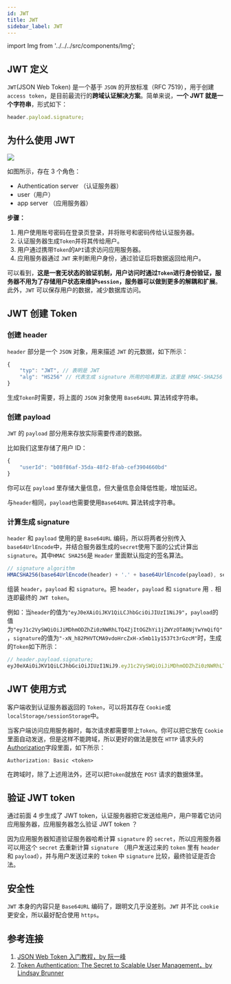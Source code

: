 ```yaml
---
id: JWT
title: JWT
sidebar_label: JWT
---
```


import Img from '../../../src/components/Img';

## JWT 定义

`JWT`(JSON Web Token) 是一个基于 `JSON` 的开放标准（RFC 7519），用于创建`access token`，是目前最流行的**跨域认证解决方案**。简单来说，**一个 JWT 就是一个字符串**，形式如下：

```js
header.payload.signature;
```

## 为什么使用 JWT

<Img w="430" legend="JWT-Token认证流程" src="https://cosmos-x.oss-cn-hangzhou.aliyuncs.com/qh2bq2.png" />

如图所示，存在 3 个角色：

- Authentication server （认证服务器）
- user（用户）
- app server （应用服务器）

**步骤：**

1. 用户使用账号密码在登录页登录，并将账号和密码传给认证服务器。
2. 认证服务器生成`Token`并将其传给用户。
3. 用户通过携带`Token`的`API`请求访问应用服务器。
4. 应用服务器通过 `JWT` 来判断用户身份，通过验证后将数据返回给用户。

可以看到，**这是一套无状态的验证机制，用户访问时通过`Token`进行身份验证，服务器不用为了存储用户状态来维护`session`，服务器可以做到更多的解耦和扩展**。此外，`JWT` 可以保存用户的数据，减少数据库访问。

## JWT 创建 Token

### 创建 header

`header` 部分是一个 `JSON` 对象，用来描述 `JWT` 的元数据，如下所示：

```js
{
    "typ": "JWT", // 表明是 JWT
    "alg": "HS256" // 代表生成 signature 所用的哈希算法，这里是 HMAC-SHA256
}
```

生成`Token`时需要，将上面的 `JSON` 对象使用 `Base64URL` 算法转成字符串。

### 创建 payload

`JWT` 的 `payload` 部分用来存放实际需要传递的数据。

比如我们这里存储了用户 ID：

```js
{
    "userId": "b08f86af-35da-48f2-8fab-cef3904660bd"
}
```

你可以在 `payload` 里存储大量信息，但大量信息会降低性能，增加延迟。

与`header`相同，`payload`也需要使用`Base64URL` 算法转成字符串。

### 计算生成 signature

`header` 和 `payload` 使用的是 `Base64URL` 编码，所以将两者分别传入`base64UrlEncode`中，并结合服务器生成的`secret`使用下面的公式计算出`signature`。其中`HMAC SHA256`是 `Header` 里面默认指定的签名算法。

```js
// signature algorithm
HMACSHA256(base64UrlEncode(header) + '.' + base64UrlEncode(payload), secret);
```

组装 `header`，`payload` 和 `signature`。把 `header`，`payload` 和 `signature` 用 `.` 相连即最终的 `JWT token`。

例如：当`header`的值为`"eyJ0eXAiOiJKV1QiLCJhbGciOiJIUzI1NiJ9"`，`payload`的值为`"eyJ1c2VySWQiOiJiMDhmODZhZi0zNWRhLTQ4ZjItOGZhYi1jZWYzOTA0NjYwYmQifQ"`，`signature`的值为`"-xN_h82PHVTCMA9vdoHrcZxH-x5mb11y1537t3rGzcM"`时，生成的`Token`如下所示：

```js
// header.payload.signature;
eyJ0eXAiOiJKV1QiLCJhbGciOiJIUzI1NiJ9.eyJ1c2VySWQiOiJiMDhmODZhZi0zNWRhLTQ4ZjItOGZhYi1jZWYzOTA0NjYwYmQifQ.-xN_h82PHVTCMA9vdoHrcZxH-x5mb11y1537t3rGzcM
```

## JWT 使用方式

客户端收到认证服务器返回的 `Token`，可以将其存在 `Cookie`或`localStorage/sessionStorage`中。

当客户端访问应用服务器时，每次请求都需要带上`Token`。你可以把它放在 `Cookie` 里面自动发送，但是这样不能跨域，所以更好的做法是放在 `HTTP` 请求头的[Authorization](/docs/http/4.http-headers/request-header#authorization)字段里面，如下所示：

```
Authorization: Basic <token>
```

在跨域时，除了上述用法外，还可以把`Token`就放在 `POST` 请求的数据体里。

## 验证 JWT token

通过前面 4 步生成了 JWT token，认证服务器把它发送给用户，用户带着它访问应用服务器，应用服务器怎么验证 JWT token ？

因为应用服务器知道验证服务器哈希计算 `signature` 的 `secret`，所以应用服务器可以用这个 `secret` 去重新计算 `signature` （用户发送过来的 `token` 里有 `header` 和 `payload`），并与用户发送过来的 `token` 中 `signature` 比较，最终验证是否合法。

## 安全性

`JWT` 本身的内容只是 `Base64URL` 编码了，跟明文几乎没差别。`JWT` 并不比 `cookie` 更安全，所以最好配合使用 `https`。

## 参考连接

1. [JSON Web Token 入门教程，by 阮一峰](http://www.ruanyifeng.com/blog/2018/07/json_web_token-tutorial.html)
2. [Token Authentication: The Secret to Scalable User Management，by Lindsay Brunner](https://stormpath.com/blog/token-authentication-scalable-user-mgmt)
